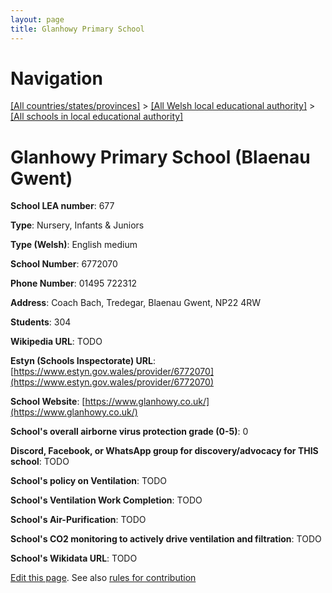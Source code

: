 ```yaml
---
layout: page
title: Glanhowy Primary School
---
```

# Navigation

[[All countries/states/provinces]](../../..) > [[All Welsh local educational authority]](../..) > [[All schools in local educational authority]](..)

# Glanhowy Primary School (Blaenau Gwent)

**School LEA number**: 677

**Type**: Nursery, Infants & Juniors

**Type (Welsh)**: English medium

**School Number**: 6772070

**Phone Number**: 01495 722312

**Address**: Coach Bach, Tredegar, Blaenau Gwent, NP22 4RW

**Students**: 304

**Wikipedia URL**: TODO

**Estyn (Schools Inspectorate) URL**: [https://www.estyn.gov.wales/provider/6772070](https://www.estyn.gov.wales/provider/6772070)

**School Website**: [https://www.glanhowy.co.uk/](https://www.glanhowy.co.uk/)

**School's overall airborne virus protection grade (0-5)**: 0

**Discord, Facebook, or WhatsApp group for discovery/advocacy for THIS school**: TODO

**School's policy on Ventilation**: TODO

**School's Ventilation Work Completion**: TODO

**School's Air-Purification**: TODO

**School's CO2 monitoring to actively drive ventilation and filtration**: TODO

**School's Wikidata URL**: TODO




[Edit this page](https://github.com/ventilate-schools/Wales/edit/prif/./Blaenau_Gwent/Glanhowy_Primary_School.md). See also [rules for contribution](../../../contribution-rules/)